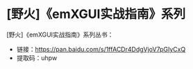 # [野火]《emXGUI实战指南》系列
[野火]《emXGUI实战指南》系列丛书：
* 链接：https://pan.baidu.com/s/1ffACDr4DdgVjoV7pGIyCxQ 
* 提取码：uhpw 
